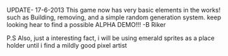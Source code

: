UPDATE-  17-6-2013
This game now has very basic elements in the works! such as Building, removing, and a simple
random generation system. keep looking hear to find a possible ALPHA DEMO!!!
-B Riker

P.S Also, just a interesting fact, i will be using emerald sprites as a place holder until i find a mildly good pixel artist